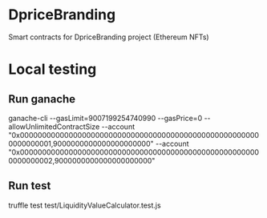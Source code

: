 # DpriceBranding
Smart contracts for DpriceBranding project (Ethereum NFTs)

# Local testing

## Run ganache
ganache-cli --gasLimit=9007199254740990 --gasPrice=0 --allowUnlimitedContractSize --account "0x0000000000000000000000000000000000000000000000000000000000000001,9000000000000000000000" --account "0x0000000000000000000000000000000000000000000000000000000000000002,9000000000000000000000"

## Run test
truffle test test/LiquidityValueCalculator.test.js
